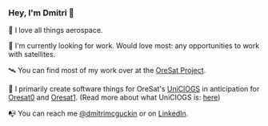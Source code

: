 ### Hey, I'm Dmitri 👋

🚀 I love all things aerospace.

💼 I'm currently looking for work. Would love most: any opportunities to work with satellites.

🛰️ You can find most of my work over at the [OreSat Project](https://github.com/oresat).

📡 I primarily create software things for OreSat's [UniClOGS](https://github.com/oresat/uniclogs-software) in anticipation for [Oresat0](https://www.oresat.org/satellites/oresat-0) and [Oresat1](https://www.oresat.org/satellites/oresat). (Read more about what UniClOGS is: [here](https://www.oresat.org/technologies/ground-stations#h.xwp9u3881b6t))

📭 You can reach me [@dmitrimcguckin](https://twitter.com/DmitriMcguckin) or on [LinkedIn](https://www.linkedin.com/in/dmitrimcguckin/).
